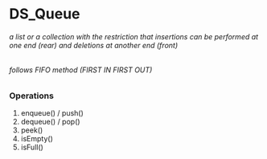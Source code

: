 # DS_Queue
###### a list or a collection with the restriction that insertions can be performed at one end (rear) and deletions at another end (front)
###### follows FIFO method (FIRST IN FIRST OUT)

### Operations
1. enqueue() / push()
2. dequeue() / pop()
3. peek()
4. isEmpty()
5. isFull()

